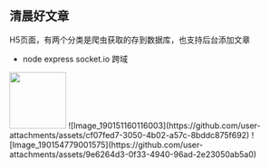 ## 清晨好文章
H5页面，有两个分类是爬虫获取的存到数据库，也支持后台添加文章
- node express socket.io 跨域

<img src="https://github.com/user-attachments/assets/d7fa7d40-97cb-448e-b9ab-979f217bd83c" width="100px" >
![Image_190151160116003](https://github.com/user-attachments/assets/cf07fed7-3050-4b02-a57c-8bddc875f692)
![Image_190154779001575](https://github.com/user-attachments/assets/9e6264d3-0f33-4940-96ad-2e23050ab5a0)

